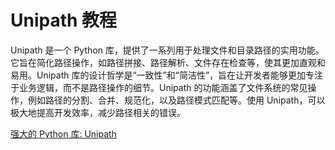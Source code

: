 # Unipath 教程

<show-structure depth="3"/>

Unipath 是一个 Python 库，提供了一系列用于处理文件和目录路径的实用功能。它旨在简化路径操作，如路径拼接、路径解析、文件存在检查等，使其更加直观和易用。Unipath 库的设计哲学是“一致性”和“简洁性”，旨在让开发者能够更加专注于业务逻辑，而不是路径操作的细节。Unipath 的功能涵盖了文件系统的常见操作，例如路径的分割、合并、规范化，以及路径模式匹配等。使用 Unipath，可以极大地提高开发效率，减少路径相关的错误。


<seealso>
<category ref="ref_docs">
    <a href="https://mp.weixin.qq.com/s/cqXPeMWUKPugg6flcaDW7w">强大的 Python 库: Unipath</a>
</category>
<category ref="ref_github">
</category>
<category ref="ref_issues">
</category>
<category ref="ref_hf">
</category>
<category ref="ref_ms">
</category>
</seealso>

